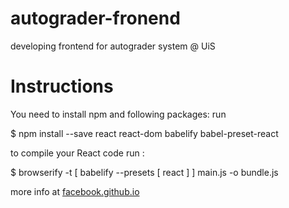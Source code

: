# autograder-fronend

developing frontend for autograder system @ UiS

# Instructions

You need to install npm and following packages:
run

$ npm install --save react react-dom babelify babel-preset-react

to compile your React code run :

$ browserify -t [ babelify --presets [ react ] ] main.js -o bundle.js

more info at [facebook.github.io](https://facebook.github.io/react/docs/getting-started.html)
